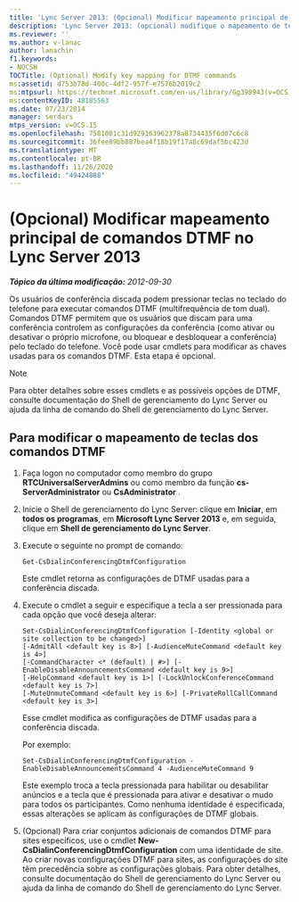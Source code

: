```yaml
---
title: 'Lync Server 2013: (Opcional) Modificar mapeamento principal de comandos DTMF'
description: 'Lync Server 2013: (opcional) modifique o mapeamento de teclas para comandos DTMF.'
ms.reviewer: ''
ms.author: v-lanac
author: lanachin
f1.keywords:
- NOCSH
TOCTitle: (Optional) Modify key mapping for DTMF commands
ms:assetid: d753b78d-400c-4df2-957f-e7576b2019c2
ms:mtpsurl: https://technet.microsoft.com/en-us/library/Gg398943(v=OCS.15)
ms:contentKeyID: 48185563
ms.date: 07/23/2014
manager: serdars
mtps_version: v=OCS.15
ms.openlocfilehash: 7581001c31d929163962378a8734435f6d07c6c8
ms.sourcegitcommit: 36fee89bb887bea4f18b19f17a8c69daf5bc423d
ms.translationtype: MT
ms.contentlocale: pt-BR
ms.lasthandoff: 11/26/2020
ms.locfileid: "49424888"
---
```

# <a name="optional-modify-key-mapping-for-dtmf-commands-in-lync-server-2013"></a>(Opcional) Modificar mapeamento principal de comandos DTMF no Lync Server 2013

<div data-xmlns="http://www.w3.org/1999/xhtml">

<div class="topic" data-xmlns="http://www.w3.org/1999/xhtml" data-msxsl="urn:schemas-microsoft-com:xslt" data-cs="https://msdn.microsoft.com/">

<div data-asp="https://msdn2.microsoft.com/asp">



</div>

<div id="mainSection">

<div id="mainBody">

<span> </span>

_**Tópico da última modificação:** 2012-09-30_

Os usuários de conferência discada podem pressionar teclas no teclado do telefone para executar comandos DTMF (multifrequência de tom dual). Comandos DTMF permitem que os usuários que discam para uma conferência controlem as configurações da conferência (como ativar ou desativar o próprio microfone, ou bloquear e desbloquear a conferência) pelo teclado do telefone. Você pode usar cmdlets para modificar as chaves usadas para os comandos DTMF. Esta etapa é opcional.

<div>


> [!NOTE]  
> Para obter detalhes sobre esses cmdlets e as possíveis opções de DTMF, consulte documentação do Shell de gerenciamento do Lync Server ou ajuda da linha de comando do Shell de gerenciamento do Lync Server.



</div>

<div>

## <a name="to-modify-the-key-mapping-of-dtmf-commands"></a>Para modificar o mapeamento de teclas dos comandos DTMF

1.  Faça logon no computador como membro do grupo **RTCUniversalServerAdmins** ou como membro da função **cs-ServerAdministrator** ou **CsAdministrator** .

2.  Inicie o Shell de gerenciamento do Lync Server: clique em **Iniciar**, em **todos os programas**, em **Microsoft Lync Server 2013** e, em seguida, clique em **Shell de gerenciamento do Lync Server**.

3.  Execute o seguinte no prompt de comando:
    
        Get-CsDialinConferencingDtmfConfiguration
    
    Este cmdlet retorna as configurações de DTMF usadas para a conferência discada.

4.  Execute o cmdlet a seguir e especifique a tecla a ser pressionada para cada opção que você deseja alterar:
    
        Set-CsDialinConferencingDtmfConfiguration [-Identity <global or site collection to be changed>]
        [-AdmitAll <default key is 8>] [-AudienceMuteCommand <default key is 4>]
        [-CommandCharacter <* (default) | #>] [-EnableDisableAnnouncementsCommand <default key is 9>]
        [-HelpCommand <default key is 1>] [-LockUnlockConferenceCommand <default key is 7>]
        [-MuteUnmuteCommand <default key is 6>] [-PrivateRollCallCommand <default key is 3>]
    
    Esse cmdlet modifica as configurações de DTMF usadas para a conferência discada.
    
    Por exemplo:
    
        Set-CsDialinConferencingDtmfConfiguration -EnableDisableAnnouncementsCommand 4 -AudienceMuteCommand 9
    
    Este exemplo troca a tecla pressionada para habilitar ou desabilitar anúncios e a tecla que é pressionada para ativar e desativar o mudo para todos os participantes. Como nenhuma identidade é especificada, essas alterações se aplicam às configurações de DTMF globais.

5.  (Opcional) Para criar conjuntos adicionais de comandos DTMF para sites específicos, use o cmdlet **New-CsDialinConferencingDtmfConfiguration** com uma identidade de site. Ao criar novas configurações DTMF para sites, as configurações do site têm precedência sobre as configurações globais. Para obter detalhes, consulte documentação do Shell de gerenciamento do Lync Server ou ajuda da linha de comando do Shell de gerenciamento do Lync Server.

</div>

</div>

<span> </span>

</div>

</div>

</div>

